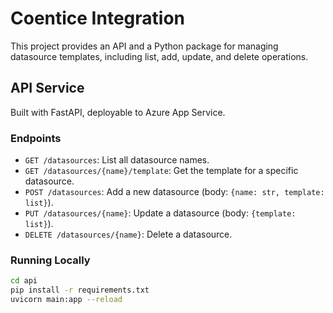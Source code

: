 # Coentice Integration

This project provides an API and a Python package for managing datasource templates, including list, add, update, and delete operations.

## API Service

Built with FastAPI, deployable to Azure App Service.

### Endpoints
- `GET /datasources`: List all datasource names.
- `GET /datasources/{name}/template`: Get the template for a specific datasource.
- `POST /datasources`: Add a new datasource (body: `{name: str, template: list}`).
- `PUT /datasources/{name}`: Update a datasource (body: `{template: list}`).
- `DELETE /datasources/{name}`: Delete a datasource.

### Running Locally
```bash
cd api
pip install -r requirements.txt
uvicorn main:app --reload